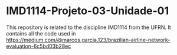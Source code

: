 # IMD1114-Projeto-03-Unidade-01

This repository is related to the discipline IMD1114 from the UFRN.
It contains all the code used in https://medium.com/@marcos.garcia.123/brazilian-airline-network-evaluation-6c5bd03b28ec
